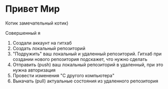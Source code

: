 # Привет Мир

Котик замечательный котик)

Совершенный я

1. Создали аккаунт на гитхаб
2. Создать локальный репозиторий
3. "Подружить" ваш локальный и удаленный репозиторий. Гитхаб при создании нового репозитория подскажет, что нужно сделать
4. Отправить (push) ваш локальный репозиторий в удаленный, при это нужна авторизация
5. Провести изменения "С другого компьютера"
6. Выкачать (pull) актуальные состояния из удаленного репозитория
